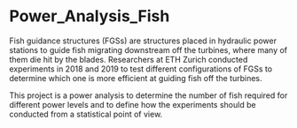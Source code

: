 # Power_Analysis_Fish
Fish guidance structures (FGSs) are structures placed in hydraulic power stations to guide fish migrating downstream off the turbines, where many of them die hit by the blades. Researchers at ETH Zurich conducted experiments in 2018 and 2019 to test different configurations of FGSs to determine which one is more efficient at guiding fish off the turbines.

This project is a power analysis to determine the number of fish required for different power levels and to define how the experiments should be conducted from a statistical point of view.
